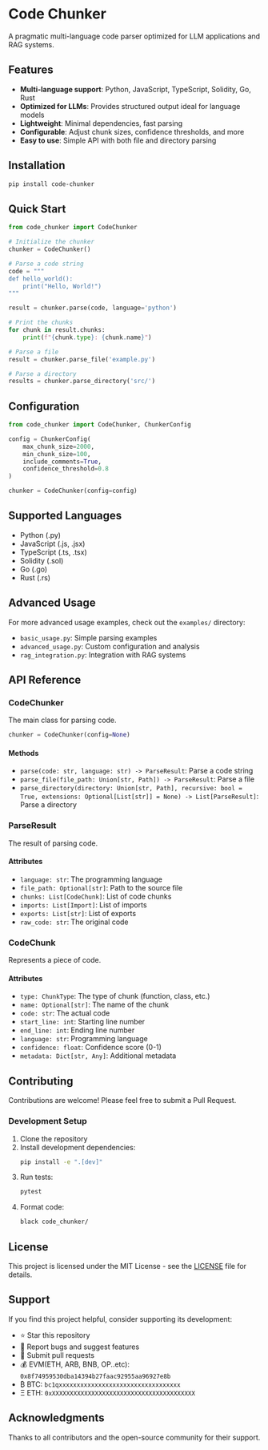 # Code Chunker

A pragmatic multi-language code parser optimized for LLM applications and RAG systems.

## Features

- **Multi-language support**: Python, JavaScript, TypeScript, Solidity, Go, Rust
- **Optimized for LLMs**: Provides structured output ideal for language models
- **Lightweight**: Minimal dependencies, fast parsing
- **Configurable**: Adjust chunk sizes, confidence thresholds, and more
- **Easy to use**: Simple API with both file and directory parsing

## Installation

```bash
pip install code-chunker
```

## Quick Start

```python
from code_chunker import CodeChunker

# Initialize the chunker
chunker = CodeChunker()

# Parse a code string
code = """
def hello_world():
    print("Hello, World!")
"""

result = chunker.parse(code, language='python')

# Print the chunks
for chunk in result.chunks:
    print(f"{chunk.type}: {chunk.name}")

# Parse a file
result = chunker.parse_file('example.py')

# Parse a directory
results = chunker.parse_directory('src/')
```

## Configuration

```python
from code_chunker import CodeChunker, ChunkerConfig

config = ChunkerConfig(
    max_chunk_size=2000,
    min_chunk_size=100,
    include_comments=True,
    confidence_threshold=0.8
)

chunker = CodeChunker(config=config)
```

## Supported Languages

- Python (.py)
- JavaScript (.js, .jsx)
- TypeScript (.ts, .tsx)
- Solidity (.sol)
- Go (.go)
- Rust (.rs)

## Advanced Usage

For more advanced usage examples, check out the `examples/` directory:

- `basic_usage.py`: Simple parsing examples
- `advanced_usage.py`: Custom configuration and analysis
- `rag_integration.py`: Integration with RAG systems

## API Reference

### CodeChunker

The main class for parsing code.

```python
chunker = CodeChunker(config=None)
```

#### Methods

- `parse(code: str, language: str) -> ParseResult`: Parse a code string
- `parse_file(file_path: Union[str, Path]) -> ParseResult`: Parse a file
- `parse_directory(directory: Union[str, Path], recursive: bool = True, extensions: Optional[List[str]] = None) -> List[ParseResult]`: Parse a directory

### ParseResult

The result of parsing code.

#### Attributes

- `language: str`: The programming language
- `file_path: Optional[str]`: Path to the source file
- `chunks: List[CodeChunk]`: List of code chunks
- `imports: List[Import]`: List of imports
- `exports: List[str]`: List of exports
- `raw_code: str`: The original code

### CodeChunk

Represents a piece of code.

#### Attributes

- `type: ChunkType`: The type of chunk (function, class, etc.)
- `name: Optional[str]`: The name of the chunk
- `code: str`: The actual code
- `start_line: int`: Starting line number
- `end_line: int`: Ending line number
- `language: str`: Programming language
- `confidence: float`: Confidence score (0-1)
- `metadata: Dict[str, Any]`: Additional metadata

## Contributing

Contributions are welcome! Please feel free to submit a Pull Request.

### Development Setup

1. Clone the repository
2. Install development dependencies:
   ```bash
   pip install -e ".[dev]"
   ```
3. Run tests:
   ```bash
   pytest
   ```
4. Format code:
   ```bash
   black code_chunker/
   ```

## License

This project is licensed under the MIT License - see the [LICENSE](LICENSE) file for details.

## Support

If you find this project helpful, consider supporting its development:

- ⭐ Star this repository
- 🐛 Report bugs and suggest features
- 🤝 Submit pull requests
- 💰 EVM(ETH, ARB, BNB, OP..etc): `0x8f74959530dba14394b27faac92955aa96927e8b`
- ₿ BTC: `bc1qxxxxxxxxxxxxxxxxxxxxxxxxxxxxxxxxxx`
- Ξ ETH: `0xXXXXXXXXXXXXXXXXXXXXXXXXXXXXXXXXXXXXXXXX`

## Acknowledgments

Thanks to all contributors and the open-source community for their support.
